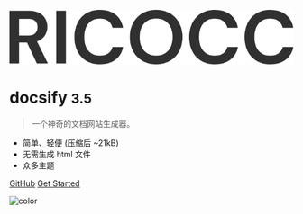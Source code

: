 ![logo](_images/logo.svg)

# docsify <small>3.5</small>

> 一个神奇的文档网站生成器。

- 简单、轻便 (压缩后 ~21kB)
- 无需生成 html 文件
- 众多主题

[GitHub](https://github.com/docsifyjs/docsify/)
[Get Started](#quick-start)

<!-- 背景图片 -->

<!-- ![](_images/bg.jpg) -->

<!-- 背景色 -->

![color](#f0f0f0)